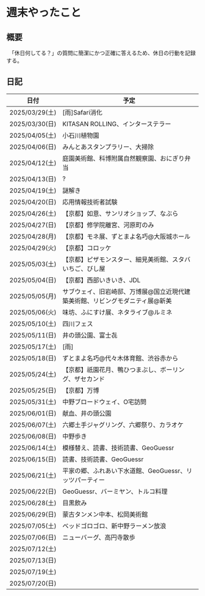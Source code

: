 # 週末やったこと

## 概要

　「休日何してる？」の質問に簡潔にかつ正確に答えるため、休日の行動を記録する。

## 日記

| 日付 | 予定 |
|---|---|
| 2025/03/29(土) | [雨]Safari消化 |
| 2025/03/30(日) | KITASAN ROLLING、インターステラー|
| 2025/04/05(土) | 小石川植物園 |
| 2025/04/06(日) | みんとあスタンプラリー、大掃除 |
| 2025/04/12(土) | 庭園美術館、科博附属自然観察園、おにぎり弁当 |
| 2025/04/13(日) | ? |
| 2025/04/19(土) | 謎解き |
| 2025/04/20(日) | 応用情報技術者試験 |
| 2025/04/26(土) | 【京都】如意、サンリオショップ、なぶら |
| 2025/04/27(日) | 【京都】修学院離宮、河原町のみ |
| 2025/04/28(月) | 【京都】モネ展、ずとまよ名巧@大阪城ホール |
| 2025/04/29(火) | 【京都】コロッケ |
| 2025/05/03(土) | 【京都】ピザモンスター、細見美術館、スタバいちご、びし屋 |
| 2025/05/04(日) | 【京都】西部いきいき、JDL |
| 2025/05/05(月) | サブウェイ、旧岩崎邸、万博展@国立近現代建築美術館、リビングモダニティ展@新美 |
| 2025/05/06(火) | 味坊、ふにすけ展、ネタライブ@ルミネ |
| 2025/05/10(土) | 四川フェス |
| 2025/05/11(日) | 井の頭公園、富士㐂 |
| 2025/05/17(土) | [雨] |
| 2025/05/18(日) | ずとまよ名巧@代々木体育館、渋谷赤から |
| 2025/05/24(土) | 【京都】祇園花月、鴨ひつまぶし、ボーリング、ザセカンド |
| 2025/05/25(日) | 【京都】万博 |
| 2025/05/31(土) | 中野ブロードウェイ、O宅訪問 |
| 2025/06/01(日) | 献血、井の頭公園 |
| 2025/06/07(土) | 六郷土手ジャグリング、六郷祭り、カラオケ |
| 2025/06/08(日) | 中野歩き |
| 2025/06/14(土) | 模様替え、読書、技術読書、GeoGuessr |
| 2025/06/15(日) | 読書、技術読書、GeoGuessr |
| 2025/06/21(土) | 平家の郷、ふれあい下水道館、GeoGuessr、リッツパーティー |
| 2025/06/22(日) | GeoGuessr、バーミヤン、トルコ料理 |
| 2025/06/28(土) | 目黒飲み |
| 2025/06/29(日) | 蒙古タンメン中本、松岡美術館 |
| 2025/07/05(土) | ベッドゴロゴロ、新中野ラーメン放浪 |
| 2025/07/06(日) | ニューバーグ、高円寺散歩 |
| 2025/07/12(土) | |
| 2025/07/13(日) | |
| 2025/07/19(土) | |
| 2025/07/20(日) | |
